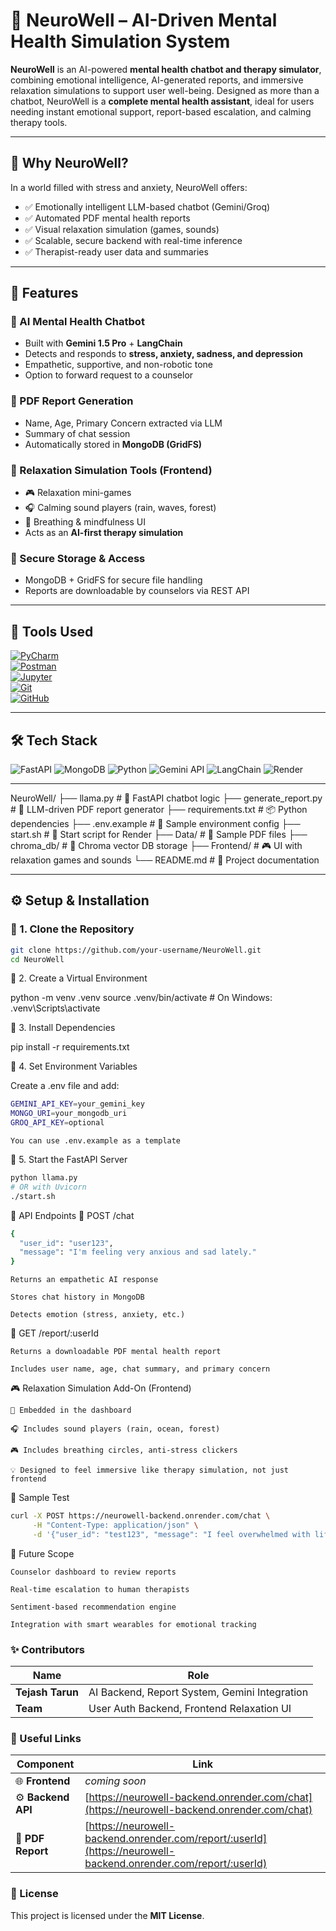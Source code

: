 # 🧠 NeuroWell – AI-Driven Mental Health Simulation System

**NeuroWell** is an AI-powered **mental health chatbot and therapy simulator**, combining emotional intelligence, AI-generated reports, and immersive relaxation simulations to support user well-being. Designed as more than a chatbot, NeuroWell is a **complete mental health assistant**, ideal for users needing instant emotional support, report-based escalation, and calming therapy tools.

---

## 🚀 Why NeuroWell?

In a world filled with stress and anxiety, NeuroWell offers:

- ✅ Emotionally intelligent LLM-based chatbot (Gemini/Groq)
- ✅ Automated PDF mental health reports
- ✅ Visual relaxation simulation (games, sounds)
- ✅ Scalable, secure backend with real-time inference
- ✅ Therapist-ready user data and summaries

---

## 📌 Features

### 🔹 AI Mental Health Chatbot
- Built with **Gemini 1.5 Pro** + **LangChain**
- Detects and responds to **stress, anxiety, sadness, and depression**
- Empathetic, supportive, and non-robotic tone
- Option to forward request to a counselor

### 🔹 PDF Report Generation
- Name, Age, Primary Concern extracted via LLM
- Summary of chat session
- Automatically stored in **MongoDB (GridFS)**

### 🔹 Relaxation Simulation Tools (Frontend)
- 🎮 Relaxation mini-games
- 🎧 Calming sound players (rain, waves, forest)
- 🧘 Breathing & mindfulness UI
- Acts as an **AI-first therapy simulation**

### 🔹 Secure Storage & Access
- MongoDB + GridFS for secure file handling
- Reports are downloadable by counselors via REST API

---

## 🧰 Tools Used  
[![PyCharm](https://img.shields.io/badge/PyCharm-143?style=for-the-badge&logo=pycharm&logoColor=white&color=black)](https://www.jetbrains.com/pycharm/)  
[![Postman](https://img.shields.io/badge/Postman-FF6C37?style=for-the-badge&logo=postman&logoColor=white)](https://www.postman.com/)  
[![Jupyter](https://img.shields.io/badge/Jupyter-F37626?style=for-the-badge&logo=jupyter&logoColor=white)](https://jupyter.org/)  
[![Git](https://img.shields.io/badge/Git-F05032?style=for-the-badge&logo=git&logoColor=white)](https://git-scm.com/)  
[![GitHub](https://img.shields.io/badge/GitHub-181717?style=for-the-badge&logo=github&logoColor=white)](https://github.com/)

---

## 🛠️ Tech Stack

![FastAPI](https://img.shields.io/badge/FastAPI-009688?style=for-the-badge&logo=fastapi&logoColor=white)
![MongoDB](https://img.shields.io/badge/MongoDB-4EA94B?style=for-the-badge&logo=mongodb&logoColor=white)
![Python](https://img.shields.io/badge/Python-3776AB?style=for-the-badge&logo=python&logoColor=white)
![Gemini API](https://img.shields.io/badge/Gemini-FF6C37?style=for-the-badge&logo=google&logoColor=white)
![LangChain](https://img.shields.io/badge/LangChain-5E8FFF?style=for-the-badge&logo=langchain&logoColor=white)
![Render](https://img.shields.io/badge/Render-Deployed-0078D4?style=for-the-badge&logo=render&logoColor=white)

---

NeuroWell/
├── llama.py              # 🧠 FastAPI chatbot logic
├── generate_report.py    # 📄 LLM-driven PDF report generator
├── requirements.txt      # 📦 Python dependencies
├── .env.example          # 🔐 Sample environment config
├── start.sh              # 🚀 Start script for Render
├── Data/                 # 📁 Sample PDF files
├── chroma_db/            # 🧠 Chroma vector DB storage
├── Frontend/             # 🎮 UI with relaxation games and sounds
└── README.md             # 📘 Project documentation





---

## ⚙️ Setup & Installation

### 🔹 1. Clone the Repository

```bash
git clone https://github.com/your-username/NeuroWell.git
cd NeuroWell
```

🔹 2. Create a Virtual Environment

python -m venv .venv
source .venv/bin/activate  # On Windows: .venv\Scripts\activate

🔹 3. Install Dependencies

pip install -r requirements.txt

🔹 4. Set Environment Variables

Create a .env file and add:
```bash
GEMINI_API_KEY=your_gemini_key
MONGO_URI=your_mongodb_uri
GROQ_API_KEY=optional
```
    You can use .env.example as a template

🔹 5. Start the FastAPI Server
```bash 
python llama.py
# OR with Uvicorn
./start.sh
```
🔄 API Endpoints
🧠 POST /chat
``` bash
{
  "user_id": "user123",
  "message": "I'm feeling very anxious and sad lately."
}
```
    Returns an empathetic AI response

    Stores chat history in MongoDB

    Detects emotion (stress, anxiety, etc.)

📄 GET /report/:userId

    Returns a downloadable PDF mental health report

    Includes user name, age, chat summary, and primary concern

🎮 Relaxation Simulation Add-On (Frontend)

    📍 Embedded in the dashboard

    🎧 Includes sound players (rain, ocean, forest)

    🎮 Includes breathing circles, anti-stress clickers

    💡 Designed to feel immersive like therapy simulation, not just frontend

🧪 Sample Test
```bash
curl -X POST https://neurowell-backend.onrender.com/chat \
     -H "Content-Type: application/json" \
     -d '{"user_id": "test123", "message": "I feel overwhelmed with life."}'
```
🔮 Future Scope

    Counselor dashboard to review reports

    Real-time escalation to human therapists

    Sentiment-based recommendation engine

    Integration with smart wearables for emotional tracking

### ✨ Contributors

| Name            | Role                                              |
|-----------------|---------------------------------------------------|
| **Tejash Tarun**| AI Backend, Report System, Gemini Integration     |
| **Team**        | User Auth Backend, Frontend Relaxation UI         |


### 📎 Useful Links

| Component        | Link                                                                 |
|------------------|----------------------------------------------------------------------|
| 🌐 **Frontend**    | _coming soon_                                                       |
| ⚙️ **Backend API** | [https://neurowell-backend.onrender.com/chat](https://neurowell-backend.onrender.com/chat) |
| 📄 **PDF Report**  | [https://neurowell-backend.onrender.com/report/:userId](https://neurowell-backend.onrender.com/report/:userId) |


### 📜 License

This project is licensed under the **MIT License**.
